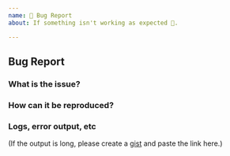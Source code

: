 ```yaml
---
name: 🐛 Bug Report
about: If something isn't working as expected 🤔.

---
```


## Bug Report

### What is the issue?

### How can it be reproduced?

### Logs, error output, etc

(If the output is long, please create a [gist](https://gist.github.com/) and
paste the link here.)
